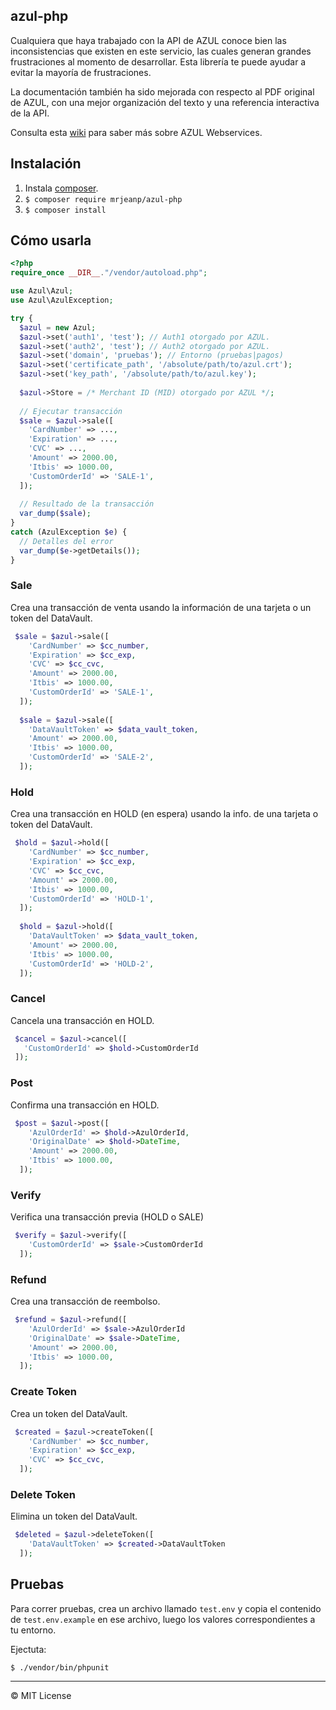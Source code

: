 azul-php
--------------------

Cualquiera que haya trabajado con la API de AZUL conoce bien las inconsistencias que existen en este servicio, las cuales generan grandes frustraciones al momento de desarrollar. Esta librería te puede ayudar a evitar la mayoría de frustraciones.

La documentación también ha sido mejorada con respecto al PDF original de AZUL, con una mejor organización del texto y una referencia interactiva de la API.

Consulta esta [wiki](https://github.com/mrjeanp/azul-php/wiki) para saber más sobre AZUL Webservices.

## Instalación
1. Instala [composer](https://getcomposer.org).
2. `$ composer require mrjeanp/azul-php`
2. `$ composer install`

## Cómo usarla

```php
<?php
require_once __DIR__."/vendor/autoload.php";

use Azul\Azul;
use Azul\AzulException;

try {
  $azul = new Azul;
  $azul->set('auth1', 'test'); // Auth1 otorgado por AZUL.
  $azul->set('auth2', 'test'); // Auth2 otorgado por AZUL.
  $azul->set('domain', 'pruebas'); // Entorno (pruebas|pagos)
  $azul->set('certificate_path', '/absolute/path/to/azul.crt');
  $azul->set('key_path', '/absolute/path/to/azul.key');
  
  $azul->Store = /* Merchant ID (MID) otorgado por AZUL */;
  
  // Ejecutar transacción
  $sale = $azul->sale([
    'CardNumber' => ...,
    'Expiration' => ...,
    'CVC' => ...,
    'Amount' => 2000.00,
    'Itbis' => 1000.00,
    'CustomOrderId' => 'SALE-1',
  ]);
  
  // Resultado de la transacción
  var_dump($sale);
}
catch (AzulException $e) {
  // Detalles del error
  var_dump($e->getDetails());
}
```

### Sale
Crea una transacción de venta usando la información de una tarjeta o un token del DataVault.

```php
 $sale = $azul->sale([
    'CardNumber' => $cc_number,
    'Expiration' => $cc_exp,
    'CVC' => $cc_cvc,
    'Amount' => 2000.00,
    'Itbis' => 1000.00,
    'CustomOrderId' => 'SALE-1',
  ]);
  
  $sale = $azul->sale([
    'DataVaultToken' => $data_vault_token,
    'Amount' => 2000.00,
    'Itbis' => 1000.00,
    'CustomOrderId' => 'SALE-2',
  ]);
```

### Hold
Crea una transacción en HOLD (en espera) usando la info. de una tarjeta o token del DataVault.

```php
 $hold = $azul->hold([
    'CardNumber' => $cc_number,
    'Expiration' => $cc_exp,
    'CVC' => $cc_cvc,
    'Amount' => 2000.00,
    'Itbis' => 1000.00,
    'CustomOrderId' => 'HOLD-1',
  ]);
  
  $hold = $azul->hold([
    'DataVaultToken' => $data_vault_token,
    'Amount' => 2000.00,
    'Itbis' => 1000.00,
    'CustomOrderId' => 'HOLD-2',
  ]);
```

### Cancel
Cancela una transacción en HOLD.

```php
 $cancel = $azul->cancel([
   'CustomOrderId' => $hold->CustomOrderId
 ]);
```

### Post
Confirma una transacción en HOLD.

```php
 $post = $azul->post([
    'AzulOrderId' => $hold->AzulOrderId,
    'OriginalDate' => $hold->DateTime,
    'Amount' => 2000.00,
    'Itbis' => 1000.00,
  ]);
```

### Verify
Verifica una transacción previa (HOLD o SALE)

```php
 $verify = $azul->verify([
    'CustomOrderId' => $sale->CustomOrderId
  ]);
```

### Refund
Crea una transacción de reembolso.

```php
 $refund = $azul->refund([
    'AzulOrderId' => $sale->AzulOrderId
    'OriginalDate' => $sale->DateTime,
    'Amount' => 2000.00,
    'Itbis' => 1000.00,
  ]);
```

### Create Token
Crea un token del DataVault.

```php
 $created = $azul->createToken([
    'CardNumber' => $cc_number,
    'Expiration' => $cc_exp,
    'CVC' => $cc_cvc,
  ]);
```

### Delete Token
Elimina un token del DataVault.

```php
 $deleted = $azul->deleteToken([
    'DataVaultToken' => $created->DataVaultToken
  ]);
```


## Pruebas
Para correr pruebas, crea un archivo llamado `test.env` y copia el contenido de
`test.env.example` en ese archivo, luego los valores correspondientes 
a tu entorno. 

Ejectuta:
```
$ ./vendor/bin/phpunit
```

---------------
&copy; MIT License
